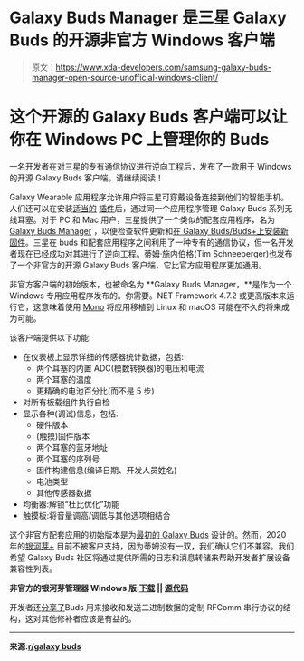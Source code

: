 # Galaxy Buds Manager 是三星 Galaxy Buds 的开源非官方 Windows 客户端

> 原文：<https://www.xda-developers.com/samsung-galaxy-buds-manager-open-source-unofficial-windows-client/>

# 这个开源的 Galaxy Buds 客户端可以让你在 Windows PC 上管理你的 Buds

一名开发者在对三星的专有通信协议进行逆向工程后，发布了一款用于 Windows 的开源 Galaxy Buds 客户端。请继续阅读！

Galaxy Wearable 应用程序允许用户将三星可穿戴设备连接到他们的智能手机。人们还可以在安装[适当的](https://play.google.com/store/apps/details?id=com.samsung.accessory.fridaymgr) [插件](https://play.google.com/store/apps/details?id=com.samsung.accessory.popcornmgr)后，通过同一个应用程序管理 Galaxy Buds 系列无线耳塞。对于 PC 和 Mac 用户，三星提供了一个类似的配套应用程序，名为 [Galaxy Buds Manager](https://shop-links.co/link/?exclusive=1&publisher_slug=xda&article_name=This+open+source+Galaxy+Buds+client+lets+you+manage+your+Buds+from+your+Windows+PC&article_url=https%3A%2F%2Fwww.xda-developers.com%2Fsamsung-galaxy-buds-manager-open-source-unofficial-windows-client%2F&u1=UUxdaUeUpU28661&url=https%3A%2F%2Fwww.samsung.com%2Fau%2Fsupport%2Fmodel%2FSM-R175NZBAASA%2F%23downloads) ，以便检查软件更新和[在 Galaxy Buds/Buds+上安装新固件](https://shop-links.co/link/?exclusive=1&publisher_slug=xda&article_name=This+open+source+Galaxy+Buds+client+lets+you+manage+your+Buds+from+your+Windows+PC&article_url=https%3A%2F%2Fwww.xda-developers.com%2Fsamsung-galaxy-buds-manager-open-source-unofficial-windows-client%2F&u1=UUxdaUeUpU28661&url=https%3A%2F%2Fwww.samsung.com%2Fau%2Fsupport%2Fmobile-devices%2Fupdate-samsung-buds-firmware%2F&ourl=https%3A%2F%2Fwww.samsung.com%2Fau%2Fsupport%2Fmobile-devices%2Fupdate-galaxy-buds-plus-firware%2F)。三星在 buds 和配套应用程序之间利用了一种专有的通信协议，但一名开发者现在已经成功对其进行了逆向工程。蒂姆·施内伯格(Tim Schneeberger)也发布了一个非官方的开源 Galaxy Buds 客户端，它比官方应用程序更加通用。

非官方客户端的初始版本，也被命名为 **Galaxy Buds Manager，**是作为一个 Windows 专用应用程序发布的。你需要。NET Framework 4.7.2 或更高版本来运行它，这意味着使用 [Mono](https://www.mono-project.com/) 将应用移植到 Linux 和 macOS 可能在不久的将来成为可能。

该客户端提供以下功能:

*   在仪表板上显示详细的传感器统计数据，包括:
    *   两个耳塞的内置 ADC(模数转换器)的电压和电流
    *   两个耳塞的温度
    *   更精确的电池百分比(而不是 5 步)
*   对所有板载组件执行自检
*   显示各种(调试)信息，包括:
    *   硬件版本
    *   (触摸)固件版本
    *   两个耳塞的蓝牙地址
    *   两个耳塞的序列号
    *   固件构建信息(编译日期、开发人员姓名)
    *   电池类型
    *   其他传感器数据
*   均衡器:解锁“杜比优化”功能
*   触摸板:将音量调高/调低与其他选项相结合

这个非官方配套应用的初始版本是为[最初的 Galaxy Buds](https://www.xda-developers.com/samsung-galaxy-watch-active-galaxy-buds-galaxy-fit-official/) 设计的。然而，2020 年的[银河芽+](https://www.xda-developers.com/samsung-galaxy-buds-plus-wireless-earbuds-launch/) 目前不被客户支持，因为蒂姆没有一双，我们确认它们不兼容。我们希望 Galaxy Buds 社区将通过提供所需的日志和消息转储来帮助开发者扩展设备兼容性列表。

**非官方的银河芽管理器 Windows 版:[下载](https://github.com/ThePBone/GalaxyBudsClient/releases) || [源代码](https://github.com/ThePBone/GalaxyBudsClient)**

开发者还[分享了](https://github.com/ThePBone/GalaxyBudsClient/blob/master/GalaxyBudsRFCommProtocol.md)Buds 用来接收和发送二进制数据的定制 RFComm 串行协议的结构，这对其他修补者应该是有益的。

* * *

**来源:[r/galaxy buds](https://www.reddit.com/r/galaxybuds/comments/gzzj2o/pc_unofficial_buds_manager_for_windows_released/)**